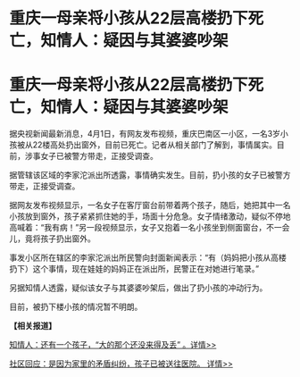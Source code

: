 # 重庆一母亲将小孩从22层高楼扔下死亡，知情人：疑因与其婆婆吵架

# 重庆一母亲将小孩从22层高楼扔下死亡，知情人：疑因与其婆婆吵架

据央视新闻最新消息，4月1日，有网友发布视频，重庆巴南区一小区，一名3岁小孩被从22楼高处扔出窗外，目前已死亡。记者从相关部门了解到，事情属实。目前，涉事女子已被警方带走，正接受调查。

据管辖该区域的李家沱派出所透露，事情确实发生。目前，扔小孩的女子已被警方带走，正接受调查。

据网友发布视频显示，一名女子在客厅窗台前带着两个孩子，随后，她把其中一名小孩放到窗外，孩子紧紧抓住她的手，场面十分危急。女子情绪激动，疑似不停地高喊着：“我有病！”另一段视频显示，女子又抱着一名小孩坐到侧面窗台，不一会儿，竟将孩子扔出窗外。

事发小区所在辖区的李家沱派出所民警向封面新闻表示：“有（妈妈把小孩从高楼扔下）这个事情，现在娃娃的妈妈正在派出所，民警正在对她进行笔录。”

另据知情人透露，疑似该女子与其婆婆吵架后，做出了扔小孩的冲动行为。

目前，被扔下楼小孩的情况暂不明朗。

**【相关报道】**

[知情人：还有一个孩子，“大的那个还没来得及丢” 。详情>>](https://news.qq.com/rain/a/20240401A03PFK00)

[社区回应：是因为家里的矛盾纠纷，孩子已被送往医院。 详情>>](https://news.qq.com/rain/a/20240401A03GML00)

